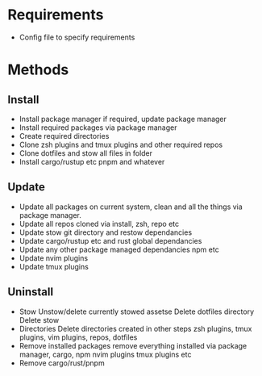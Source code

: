 # Requirements 
- Config file to specify requirements

# Methods
## Install
- Install package manager if required, update package manager
- Install required packages via package manager
- Create required directories
- Clone zsh plugins and tmux plugins and other required repos
- Clone dotfiles and stow all files in folder
- Install cargo/rustup etc pnpm and whatever

## Update
- Update all packages on current system, clean and all the things via package manager.
- Update all repos cloned via install, zsh, repo etc
- Update stow git directory and restow dependancies
- Update cargo/rustup etc and rust global dependancies
- Update any other package managed dependancies npm etc
- Update nvim plugins
- Update tmux plugins

## Uninstall
- Stow
  Unstow/delete currently stowed assetse 
  Delete dotfiles directory
  Delete stow
- Directories
  Delete directories created in other steps
  zsh plugins, tmux plugins, vim plugins, repos, dotfiles
- Remove installed packages
  remove everything installed via package manager, cargo, npm nvim plugins tmux plugins etc
- Remove cargo/rust/pnpm
